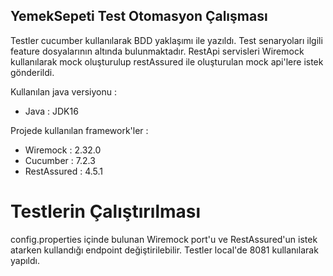 ## YemekSepeti Test Otomasyon Çalışması

Testler cucumber kullanılarak BDD yaklaşımı ile yazıldı. Test senaryoları ilgili feature dosyalarının altında bulunmaktadır. RestApi servisleri Wiremock kullanılarak mock oluşturulup restAssured ile oluşturulan mock api'lere istek gönderildi.

Kullanılan java versiyonu :

* Java : JDK16

Projede kullanılan framework'ler :

* Wiremock : 2.32.0
* Cucumber : 7.2.3
* RestAssured : 4.5.1

# Testlerin Çalıştırılması

config.properties içinde bulunan Wiremock port'u ve RestAssured'un istek atarken kullandığı endpoint değiştirilebilir. Testler local'de 8081 kullanılarak yapıldı.